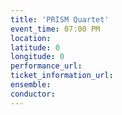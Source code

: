 ```yaml
---
title: 'PRISM Quartet'
event_time: 07:00 PM
location: 
latitude: 0
longitude: 0
performance_url: 
ticket_information_url: 
ensemble: 
conductor: 
---
```


